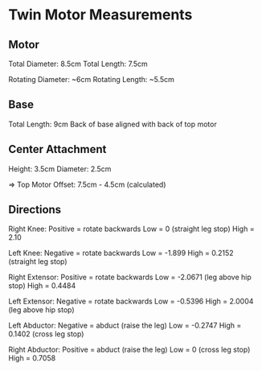 # Twin Motor Measurements

## Motor

Total Diameter: 8.5cm
Total Length: 7.5cm

Rotating Diameter: ~6cm
Rotating Length: ~5.5cm

## Base

Total Length: 9cm
Back of base aligned with back of top motor

## Center Attachment

Height: 3.5cm
Diameter: 2.5cm

=> Top Motor Offset: 7.5cm - 4.5cm (calculated)

## Directions

Right Knee:
Positive = rotate backwards
Low = 0 (straight leg stop)
High = 2.10

Left Knee:
Negative = rotate backwards
Low = -1.899 
High = 0.2152 (straight leg stop)

Right Extensor:
Positive = rotate backwards
Low = -2.0671 (leg above hip stop)
High = 0.4484

Left Extensor:
Negative = rotate backwards
Low = -0.5396
High = 2.0004 (leg above hip stop)

Left Abductor:
Negative = abduct (raise the leg)
Low = -0.2747
High = 0.1402 (cross leg stop)

Right Abductor:
Positive = abduct (raise the leg)
Low = 0 (cross leg stop)
High = 0.7058
